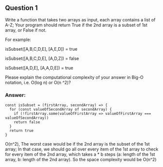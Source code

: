 ## Question 1

Write a function that takes two arrays as input, each array contains a list of A-Z; Your program should return True if the
2nd array is a subset of 1st array, or False if not.


For example:

isSubset([A,B,C,D,E], [A,E,D]) = true

isSubset([A,B,C,D,E], [A,D,Z]) = false

isSubset([A,D,E], [A,A,D,E]) = true

Please explain the computational complexity of your answer in Big-O notation, i.e. O(log n) or O(n ^2)?		



### Answer:
```
const isSubset = (firstArray, secondArray) => {
  for (const valueOfSecondArray of secondArray) {
    if (!firstArray.some(valueOfFirstArray => valueOfFirstArray === valueOfSecondArray)) 
    return false
  }
  return true
}
```

O(n^2), The worst case would be if the 2nd array is the subset of the 1st array; In that case, we should go all over every item of the 1st array to check for every item of the 2nd array, which takes a * b steps (a: length of the 1st array, b: length of the 2nd array). So the space complexity would be O(n^2)
